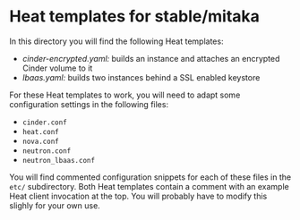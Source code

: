 # Heat templates for stable/mitaka

In this directory you will find the following Heat templates:

* *cinder-encrypted.yaml:* builds an instance and attaches an encrypted Cinder volume to it
* *lbaas.yaml:* builds two instances behind a SSL enabled keystore

For these Heat templates to work, you will need to adapt some configuration
settings in the following files:

* `cinder.conf`
* `heat.conf`
* `nova.conf`
* `neutron.conf`
* `neutron_lbaas.conf`

You will find commented configuration snippets for each of these files in the
`etc/` subdirectory. Both Heat templates contain a comment with an example Heat
client invocation at the top. You will probably have to modify this slighly for
your own use.
